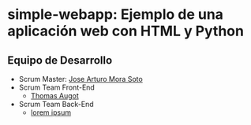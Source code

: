 # simple-webapp: Ejemplo de una aplicación web con HTML y Python

## Equipo de Desarrollo

- Scrum Master: [Jose Arturo Mora Soto](https://github.com/jarturomora)
- Scrum Team Front-End
  - [Thomas Augot](https://github.com/thomasaugot)
- Scrum Team Back-End
  - [lorem ipsum](#<>)
